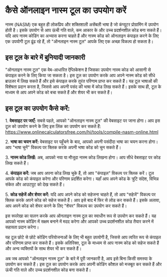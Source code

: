 कैसे ऑनलाइन नास्म टूल का उपयोग करें
===================================

नास्म (NASM) एक बहुत ही लोकप्रिय और शक्तिशाली असेंबली भाषा है जो कंप्यूटर प्रोग्रामिंग में उपयोग होती है। इसके उपयोग से आप ऊंची गति वाले, कम आकार के और उच्च प्रदर्शनशील कोड बना सकते हैं। यदि आप नास्म कोडिंग का अभ्यास करना चाहते हैं और नास्म कोड को ऑनलाइन कंपाइल करने के लिए एक उपयोगी टूल ढूंढ रहे हैं, तो "ऑनलाइन नास्म टूल" आपके लिए एक अच्छा विकल्प हो सकता है।

इस टूल के बारे में बुनियादी जानकारी
-----------------------------------

"ऑनलाइन नास्म टूल" एक वेब-आधारित ऐप्लिकेशन है जिसका उपयोग नास्म कोड को आसानी से कंपाइल करने के लिए किया जा सकता है। इस टूल का उपयोग करके आप अपने नास्म कोड को सीधे ब्राउज़र में लिख सकते हैं और इसे कंपाइल करके तुरंत परिणाम प्राप्त कर सकते हैं। यह टूल भाषाओं की विशेषता प्रदान करता है, जिससे आप अपनी पसंद की भाषा में कोड लिख सकते हैं। इसके साथ ही, टूल के माध्यम से आप अपने कोड को बचा सकते हैं और शेयर भी कर सकते हैं।

इस टूल का उपयोग कैसे करें:
--------------------------

1\. **वेबसाइट पर जाएँ:** सबसे पहले, आपको "ऑनलाइन नास्म टूल" की वेबसाइट पर जाना होगा। आप इस टूल को उपयोग करने के लिए इस लिंक का उपयोग कर सकते हैं: <https://www.onlinecalculatorsfree.com/hi/tools/compile-nasm-online.html>

2\. **भाषा का चयन करें:** वेबसाइट पर पहुँचने के बाद, आपको अपनी पसंदीदा भाषा का चयन करना होगा। आप "भाषा चुनें" विकल्प पर क्लिक करके अपनी भाषा कोड को चुन सकते हैं।

3\. **नास्म कोड लिखें:** अब, आपको नया या मौजूदा नास्म कोड लिखना होगा। आप सीधे वेबसाइट पर कोड लिख सकते हैं।

4\. **कंपाइल करें:** जब आप अपना कोड लिख चुके हैं, तो आप "कंपाइल" विकल्प पर क्लिक करें। टूल आपके कोड को कंपाइल करेगा और परिणाम प्रदर्शित करेगा। यहाँ आप अपने कोड के त्रुटि संदेश, विभिन्न संकेत और आउटपुट को देख सकते हैं।

5\. **कोड सहेजें और शेयर करें:** यदि आप अपने कोड को सहेजना चाहते हैं, तो आप "सहेजें" विकल्प पर क्लिक करके अपने कोड को सहेज सकते हैं। आप इसे बाद में फिर से लोड कर सकते हैं। इसके अलावा, आप अपने कोड को शेयर करने के लिए "शेयर" विकल्प का उपयोग कर सकते हैं।

इस रूपरेखा का पालन करके आप ऑनलाइन नास्म टूल का स्वाधीन रूप से उपयोग कर सकते हैं। यह आपको नास्म कोडिंग में सक्षम बनाने में मदद करेगा और आपको उच्च प्रदर्शनशील कोड तैयार करने में सहायता प्रदान करेगा।

यह टूल छोटे से छोटे कोडिंग परियोजनाओं के लिए भी बहुत उपयोगी है, जिससे आप त्वरित रूप से कंपाइल और परिणाम प्राप्त कर सकते हैं। इसके अतिरिक्त, टूल के माध्यम से आप नास्म कोड को सहेज सकते हैं और अन्य व्यक्तियों के साथ शेयर भी कर सकते हैं।

अब जब आपको "ऑनलाइन नास्म टूल" के बारे में पूरी जानकारी है, आप इसे बिना किसी समस्या के उपयोग कर सकते हैं। इस टूल का उपयोग करके आप अपनी कोडिंग कौशल को मजबूत कर सकते हैं और ऊंची गति वाले और उच्च प्रदर्शनशील कोड बना सकते हैं।